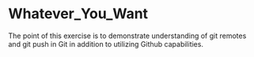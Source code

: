 # Whatever_You_Want
The point of this exercise is to demonstrate understanding of git remotes and git push in Git in addition to utilizing Github capabilities.

